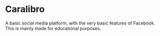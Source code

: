 # Caralibro
A basic social media platform, with the very basic features of Facebook. This is mainly made for educational purposes.
